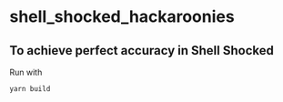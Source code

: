 # shell_shocked_hackaroonies 
## To achieve perfect accuracy in Shell Shocked

Run with 

`yarn build`


